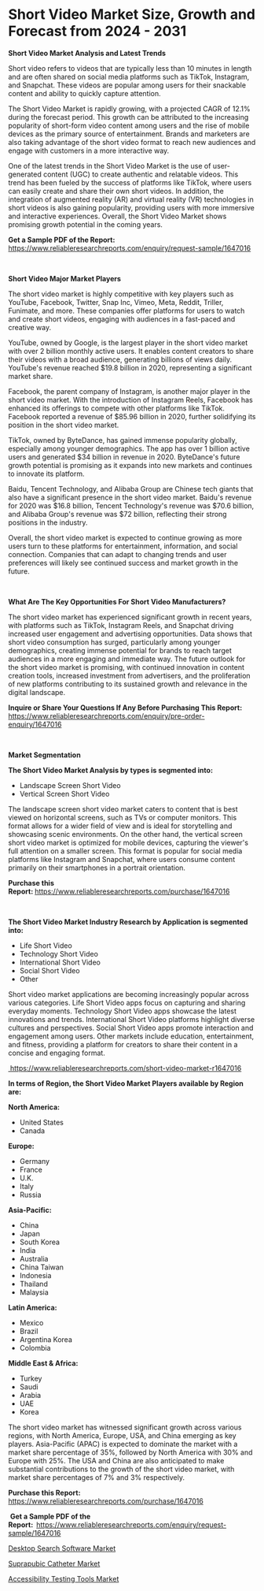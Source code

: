 <p><h1>Short Video Market Size, Growth and Forecast from 2024 - 2031</h1></p><p><strong>Short Video Market Analysis and Latest Trends</strong></p>
<p><p>Short video refers to videos that are typically less than 10 minutes in length and are often shared on social media platforms such as TikTok, Instagram, and Snapchat. These videos are popular among users for their snackable content and ability to quickly capture attention.</p><p>The Short Video Market is rapidly growing, with a projected CAGR of 12.1% during the forecast period. This growth can be attributed to the increasing popularity of short-form video content among users and the rise of mobile devices as the primary source of entertainment. Brands and marketers are also taking advantage of the short video format to reach new audiences and engage with customers in a more interactive way.</p><p>One of the latest trends in the Short Video Market is the use of user-generated content (UGC) to create authentic and relatable videos. This trend has been fueled by the success of platforms like TikTok, where users can easily create and share their own short videos. In addition, the integration of augmented reality (AR) and virtual reality (VR) technologies in short videos is also gaining popularity, providing users with more immersive and interactive experiences. Overall, the Short Video Market shows promising growth potential in the coming years.</p></p>
<p><strong>Get a Sample PDF of the Report:&nbsp;</strong> <a href="https://www.reliableresearchreports.com/enquiry/request-sample/1647016">https://www.reliableresearchreports.com/enquiry/request-sample/1647016</a></p>
<p>&nbsp;</p>
<p><strong>Short Video Major Market Players</strong></p>
<p><p>The short video market is highly competitive with key players such as YouTube, Facebook, Twitter, Snap Inc, Vimeo, Meta, Reddit, Triller, Funimate, and more. These companies offer platforms for users to watch and create short videos, engaging with audiences in a fast-paced and creative way.</p><p>YouTube, owned by Google, is the largest player in the short video market with over 2 billion monthly active users. It enables content creators to share their videos with a broad audience, generating billions of views daily. YouTube's revenue reached $19.8 billion in 2020, representing a significant market share.</p><p>Facebook, the parent company of Instagram, is another major player in the short video market. With the introduction of Instagram Reels, Facebook has enhanced its offerings to compete with other platforms like TikTok. Facebook reported a revenue of $85.96 billion in 2020, further solidifying its position in the short video market.</p><p>TikTok, owned by ByteDance, has gained immense popularity globally, especially among younger demographics. The app has over 1 billion active users and generated $34 billion in revenue in 2020. ByteDance's future growth potential is promising as it expands into new markets and continues to innovate its platform.</p><p>Baidu, Tencent Technology, and Alibaba Group are Chinese tech giants that also have a significant presence in the short video market. Baidu's revenue for 2020 was $16.8 billion, Tencent Technology's revenue was $70.6 billion, and Alibaba Group's revenue was $72 billion, reflecting their strong positions in the industry.</p><p>Overall, the short video market is expected to continue growing as more users turn to these platforms for entertainment, information, and social connection. Companies that can adapt to changing trends and user preferences will likely see continued success and market growth in the future.</p></p>
<p>&nbsp;</p>
<p><strong>What Are The Key Opportunities For Short Video Manufacturers?</strong></p>
<p><p>The short video market has experienced significant growth in recent years, with platforms such as TikTok, Instagram Reels, and Snapchat driving increased user engagement and advertising opportunities. Data shows that short video consumption has surged, particularly among younger demographics, creating immense potential for brands to reach target audiences in a more engaging and immediate way. The future outlook for the short video market is promising, with continued innovation in content creation tools, increased investment from advertisers, and the proliferation of new platforms contributing to its sustained growth and relevance in the digital landscape.</p></p>
<p><strong>Inquire or Share Your Questions If Any Before Purchasing This Report:</strong> <a href="https://www.reliableresearchreports.com/enquiry/pre-order-enquiry/1647016">https://www.reliableresearchreports.com/enquiry/pre-order-enquiry/1647016</a></p>
<p>&nbsp;</p>
<p><strong>Market Segmentation</strong></p>
<p><strong>The Short Video Market Analysis by types is segmented into:</strong></p>
<p><ul><li>Landscape Screen Short Video</li><li>Vertical Screen Short Video</li></ul></p>
<p><p>The landscape screen short video market caters to content that is best viewed on horizontal screens, such as TVs or computer monitors. This format allows for a wider field of view and is ideal for storytelling and showcasing scenic environments. On the other hand, the vertical screen short video market is optimized for mobile devices, capturing the viewer's full attention on a smaller screen. This format is popular for social media platforms like Instagram and Snapchat, where users consume content primarily on their smartphones in a portrait orientation.</p></p>
<p><strong>Purchase this Report:&nbsp;</strong><a href="https://www.reliableresearchreports.com/purchase/1647016">https://www.reliableresearchreports.com/purchase/1647016</a></p>
<p>&nbsp;</p>
<p><strong>The Short Video Market Industry Research by Application is segmented into:</strong></p>
<p><ul><li>Life Short Video</li><li>Technology Short Video</li><li>International Short Video</li><li>Social Short Video</li><li>Other</li></ul></p>
<p><p>Short video market applications are becoming increasingly popular across various categories. Life Short Video apps focus on capturing and sharing everyday moments. Technology Short Video apps showcase the latest innovations and trends. International Short Video platforms highlight diverse cultures and perspectives. Social Short Video apps promote interaction and engagement among users. Other markets include education, entertainment, and fitness, providing a platform for creators to share their content in a concise and engaging format.</p></p>
<p><a href="https://www.reliableresearchreports.com/short-video-market-r1647016">&nbsp;https://www.reliableresearchreports.com/short-video-market-r1647016</a></p>
<p><strong>In terms of Region, the Short Video Market Players available by Region are:</strong></p>
<p>
    <p> <strong> North America: </strong>
        <ul>
            <li>United States</li>
            <li>Canada</li>
        </ul>
        </p> 
    <p> <strong> Europe: </strong>
        <ul>
            <li>Germany</li>
            <li>France</li>
            <li>U.K.</li>
            <li>Italy</li>
            <li>Russia</li>
        </ul>
        </p> 
    <p> <strong> Asia-Pacific: </strong>
        <ul>
            <li>China</li>
            <li>Japan</li>
            <li>South Korea</li>
            <li>India</li>
            <li>Australia</li>
            <li>China Taiwan</li>
            <li>Indonesia</li>
            <li>Thailand</li>
            <li>Malaysia</li>
        </ul>
        </p> 
    <p> <strong> Latin America: </strong>
        <ul>
            <li>Mexico</li>
            <li>Brazil</li>
            <li>Argentina Korea</li>
            <li>Colombia</li>
        </ul>
        </p> 
    <p> <strong> Middle East & Africa: </strong>
        <ul>
            <li>Turkey</li>
            <li>Saudi</li>
            <li>Arabia</li>
            <li>UAE</li>
            <li>Korea</li>
        </ul>
    </p>
    </p>
<p><p>The short video market has witnessed significant growth across various regions, with North America, Europe, USA, and China emerging as key players. Asia-Pacific (APAC) is expected to dominate the market with a market share percentage of 35%, followed by North America with 30% and Europe with 25%. The USA and China are also anticipated to make substantial contributions to the growth of the short video market, with market share percentages of 7% and 3% respectively.</p></p>
<p><strong>Purchase this Report: </strong><a href="https://www.reliableresearchreports.com/purchase/1647016">https://www.reliableresearchreports.com/purchase/1647016</a></p>
<p>&nbsp;<strong>Get a Sample PDF of the Report:&nbsp;&nbsp;</strong><a href="https://www.reliableresearchreports.com/enquiry/request-sample/1647016">https://www.reliableresearchreports.com/enquiry/request-sample/1647016</a></p>
<p><strong></strong></p>
<p><p><a href="https://github.com/DeonteStanton2023/Market-Research-Report-List-2/blob/main/desktop-search-software-market.md">Desktop Search Software Market</a></p><p><a href="https://view.publitas.com/reportprime-1/evaluating-global-suprapubic-catheter-market-trends-and-growth-opportunities-by-region-type-natural-rubber-silicon-rubber-polyvinyl-chloride-others-and-application-hospital-clinic-medical-center-others/">Suprapubic Catheter Market</a></p><p><a href="https://github.com/ZackaryHalvorson2023/Market-Research-Report-List-1/blob/main/accessibility-testing-tools-market.md">Accessibility Testing Tools Market</a></p></p>